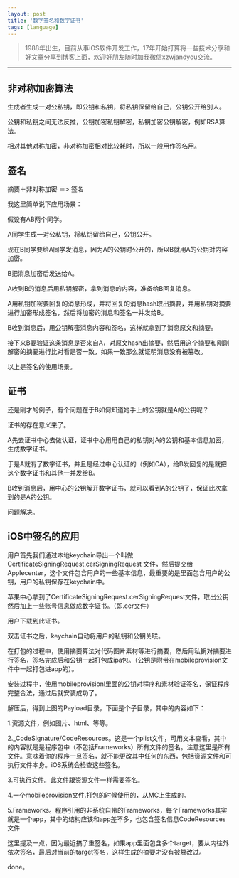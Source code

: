 ```yaml
---
layout: post
title: '数字签名和数字证书'
tags: [language]
---
```

> 1988年出生，目前从事iOS软件开发工作，17年开始打算将一些技术分享和好文章分享到博客上面，欢迎好朋友随时加我微信xzwjandyou交流。

---

## 非对称加密算法

生成者生成一对公私钥，即公钥和私钥，将私钥保留给自己，公钥公开给别人。

公钥和私钥之间无法反推，公钥加密私钥解密，私钥加密公钥解密，例如RSA算法。


相对其他对称加密，非对称加密相对比较耗时，所以一般用作签名用。


## 签名

摘要＋非对称加密 ＝> 签名

我这里简单说下应用场景：

假设有AB两个同学。

A同学生成一对公私钥，将私钥留给自己，公钥公开。

现在B同学要给A同学发消息，因为A的公钥时公开的，所以B就用A的公钥对内容加密。

B把消息加密后发送给A。

A收到B的消息后用私钥解密，拿到消息的内容，准备给B回复消息。

A用私钥加密要回复的消息形成，并将回复的消息hash取出摘要，并用私钥对摘要进行加密形成签名，然后将加密的消息和签名一并发给B。

B收到消息后，用公钥解密消息内容和签名，这样就拿到了消息原文和摘要。

接下来B要验证这条消息是否来自A，对原文hash出摘要，然后用这个摘要和刚刚解密的摘要进行比对看是否一致，如果一致那么就证明消息没有被篡改。

以上是签名的使用场景。

## 证书

还是刚才的例子，有个问题在于B如何知道她手上的公钥就是A的公钥呢？

证书的存在意义来了。

A先去证书中心去做认证，证书中心用用自己的私钥对A的公钥和基本信息加密，生成数字证书。

于是A就有了数字证书，并且是经过中心认证的（例如CA），给B发回复的是就把这个数字证书和其他一并发给B。

B收到消息后，用中心的公钥解开数字证书，就可以看到A的公钥了，保证此次拿到的是A的公钥。

问题解决。

## iOS中签名的应用

用户首先我们通过本地keychain导出一个叫做CertificateSigningRequest.cerSigningRequest 文件，然后提交给Applecenter，这个文件包含用户的一些基本信息，最重要的是里面包含用户的公钥，用户的私钥保存在keychain中。

苹果中心拿到了CertificateSigningRequest.cerSigningRequest文件，取出公钥然后加上一些账号信息做成数字证书。（即.cer文件）

用户下载到此证书。

双击证书之后，keychain自动将用户的私钥和公钥关联。

在打包的过程中，使用摘要算法对代码图片素材等进行摘要，然后用私钥对摘要进行签名，签名完成后和公钥一起打包成ipa包。（公钥是附带在mobileprovision文件中一起打包进app的）。

安装过程中，使用mobileprovisionl里面的公钥对程序和素材验证签名，保证程序完整合法，通过后就安装成功了。

解压后，得到上图的Payload目录，下面是个子目录，其中的内容如下：

1.资源文件，例如图片、html、等等。

2._CodeSignature/CodeResources。这是一个plist文件，可用文本查看，其中的内容就是是程序包中（不包括Frameworks）所有文件的签名。注意这里是所有文件。意味着你的程序一旦签名，就不能更改其中任何的东西，包括资源文件和可执行文件本身。iOS系统会检查这些签名。

3.可执行文件。此文件跟资源文件一样需要签名。

4.一个mobileprovision文件.打包的时候使用的，从MC上生成的。

5.Frameworks。程序引用的非系统自带的Frameworks，每个Frameworks其实就是一个app，其中的结构应该和app差不多，也包含签名信息CodeResources文件


这里提及一点，因为最近搞了重签名，如果app里面包含多个target，要从内往外依次签名，最后对当前的target签名，这样生成的摘要才没有被篡改过。

done。





